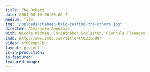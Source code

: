 ```yaml
---
title: The Others
date: 2001-08-10 00:00:00 Z
medium: film
img: "/uploads/shaheen-baig-casting-the-others.jpg"
director: Alejandro Amenábar
with: Nicole Kidman, Christopher Eccleston, Fionnula Flanagan
imdb: http://www.imdb.com/title/tt0230600/
video: rfw0eopd7b
layout: project
is-in-production:
is-featured:
featured-image: 
---
```


